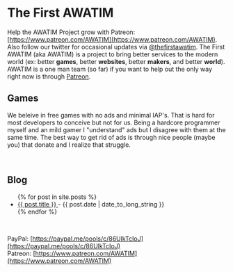 # The First AWATIM
Help the AWATIM Project grow with Patreon: [https://www.patreon.com/AWATIM](https://www.patreon.com/AWATIM). Also follow our twitter for occasional updates via <a href="https://twitter.com/thefirstawatim">@thefirstawatim</a>. The First AWATIM (aka AWATIM) is a project to bring better services to the modern world (ex: better **games**, better **websites**, better **makers**, and better **world**). AWATIM is a one man team (so far) if you want to help out the only way right now is through <a href="https://www.patreon.com/AWATIM">Patreon</a>.

## Games
We beleive in free games with no ads and minimal IAP's. That is hard for most developers to conceive but not for us. Being a hardcore programmer myself and an mild gamer I "understand" ads but I disagree with them at the same time. The best way to get rid of ads is through nice people (maybe you) that donate and I realize that struggle.

<br>

## Blog
<ul>
  {% for post in site.posts %}
    <li>
      <a href="{{ post.url }}">
        {{ post.title }}
      </a>
      - <time datetime="{{ post.date | date: "%Y-%m-%d" }}">{{ post.date | date_to_long_string }}</time>
    </li>
  {% endfor %}
</ul>

<br>

PayPal: [https://paypal.me/pools/c/86UlkTcIoJ](https://paypal.me/pools/c/86UlkTcIoJ)<br>
Patreon: [https://www.patreon.com/AWATIM](https://www.patreon.com/AWATIM)
